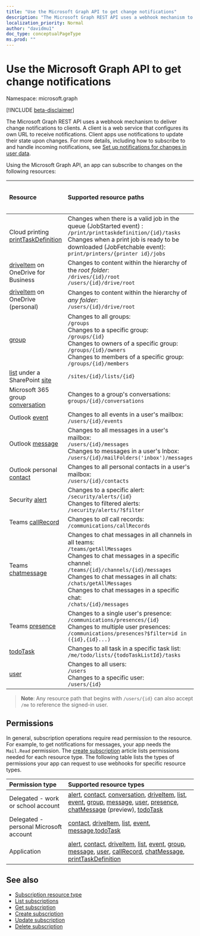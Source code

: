 ```yaml
---
title: "Use the Microsoft Graph API to get change notifications"
description: "The Microsoft Graph REST API uses a webhook mechanism to deliver change notifications to clients. A client is a web service that configures its own URL to receive notifications. Client apps use notifications to update their state upon changes. For more details, including how to subscribe to and handle incoming notifications, see Set up notifications for changes in user data."
localization_priority: Normal
author: "davidmu1"
doc_type: conceptualPageType
ms.prod: ""
---
```


# Use the Microsoft Graph API to get change notifications

Namespace: microsoft.graph

[!INCLUDE [beta-disclaimer](../../includes/beta-disclaimer.md)]

The Microsoft Graph REST API uses a webhook mechanism to deliver change notifications to clients. A client is a web service that configures its own URL to receive notifications. Client apps use notifications to update their state upon changes. For more details, including how to subscribe to and handle incoming notifications, see [Set up notifications for changes in user data](/graph/webhooks).

Using the Microsoft Graph API, an app can subscribe to changes on the following resources:

| **Resource** | **Supported resource paths** | **Resource data can be included in notifications**                  |
|:----------------|:------------|:-----------------------------------------|
| Cloud printing [printTaskDefinition][] | Changes when there is a valid job in the queue (JobStarted event) :<br>`/print/printtaskdefinition/{id}/tasks` <br>Changes when a print job is ready to be downloaded (JobFetchable event):<br>`print/printers/{printer id}/jobs` | No |
| [driveItem][] on OneDrive for Business | Changes to content within the hierarchy of the _root folder_:<br>`/drives/{id}/root`<br> `/users/{id}/drive/root` | No |
| [driveItem][] on OneDrive (personal) | Changes to content within the hierarchy of _any folder_:<br>`/users/{id}/drive/root` | No |
| [group][] | Changes to all groups:<br>`/groups` <br>Changes to a specific group:<br>`/groups/{id}`<br>Changes to owners of a specific group:<br>`/groups/{id}/owners`<br>Changes to members of a specific group:<br>`/groups/{id}/members` | No |
| [list][] under a SharePoint [site][] | `/sites/{id}/lists/{id}` | No |
| Microsoft 365 group [conversation][] | Changes to a group's conversations:<br>`groups/{id}/conversations` | No |
| Outlook [event][] | Changes to all events in a user's mailbox:<br>`/users/{id}/events` | No |
| Outlook [message][] | Changes to all messages in a user's mailbox: <br>`/users/{id}/messages`<br>Changes to messages in a user's Inbox:<br>`/users/{id}/mailFolders('inbox')/messages` | No |
| Outlook personal [contact][] | Changes to all personal contacts in a user's mailbox:<br>`/users/{id}/contacts` | No |
| Security [alert][] | Changes to a specific alert:<br>`/security/alerts/{id}` <br>Changes to filtered alerts:<br> `/security/alerts/?$filter`| No |
| Teams [callRecord][] | Changes to _all_ call records: `/communications/callRecords` | No |
| Teams [chatmessage][] | Changes to chat messages in all channels in all teams:<br>`/teams/getAllMessages` <br>Changes to chat messages in a specific channel:<br>`/teams/{id}/channels/{id}/messages`<br>Changes to chat messages in all chats:<br>`/chats/getAllMessages` <br>Changes to chat messages in a specific chat:<br>`/chats/{id}/messages` | Yes |
| Teams [presence][] | Changes to a single user's presence: `/communications/presences/{id}` <br> Changes to multiple user presences:<br> `/communications/presences?$filter=id in ({id},{id}...)` | Yes |
| [todoTask][] | Changes to all task in a specific task list:<br>`/me/todo/lists/{todoTaskListId}/tasks` | No |
| [user][] | Changes to all users:<br>`/users` <br>Changes to a specific user:<br>`/users/{id}`| No |


> **Note**: Any resource path that begins with `/users/{id}` can also accept `/me` to reference the signed-in user.

## Permissions

In general, subscription operations require read permission to the resource. For example, to get notifications for messages, your app needs the `Mail.Read` permission. The [create subscription](../api/subscription-post-subscriptions.md) article lists permissions needed for each resource type. The following table lists the types of permissions your app can request to use webhooks for specific resource types.

| Permission type                        | Supported resource types                                                      |
| :------------------------------------- | :------------------------------------------------------------------------------------ |
| Delegated - work or school account     | [alert][], [contact][], [conversation][], [driveItem][], [list][], [event][], [group][], [message][], [user][], [presence][], [chatMessage][] (preview), [todoTask][] |
| Delegated - personal Microsoft account | [contact][], [driveItem][], [list][], [event][], [message][],[todoTask][]                                     |
| Application                            | [alert][], [contact][], [driveItem][], [list][], [event][], [group][], [message][], [user][], [callRecord][], [chatMessage][], [printTaskDefinition][]|

## See also

- [Subscription resource type](subscription.md)
- [List subscriptions](../api/subscription-list.md)
- [Get subscription](../api/subscription-get.md)
- [Create subscription](../api/subscription-post-subscriptions.md)
- [Update subscription](../api/subscription-update.md)
- [Delete subscription](../api/subscription-delete.md)

[chatMessage]: ./chatmessage.md
[contact]: ./contact.md
[conversation]: ./conversation.md
[driveItem]: ./driveitem.md
[list]: ./list.md
[site]: ./site.md
[event]: ./event.md
[group]: ./group.md
[message]: ./message.md
[user]: ./user.md
[callRecord]: ./callrecords-callrecord.md
[alert]: ./alert.md
[presence]: ./presence.md
[printTaskDefinition]: ./printtaskdefinition.md
[todoTask]: ./todoTask.md

